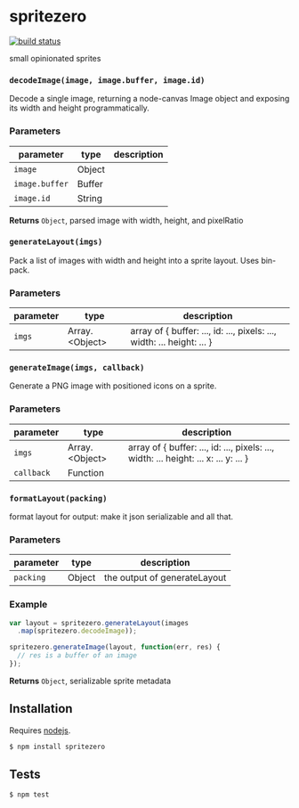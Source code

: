 # spritezero

[![build status](https://secure.travis-ci.org/mapbox/spritezero.png)](http://travis-ci.org/mapbox/spritezero)

small opinionated sprites


### `decodeImage(image, image.buffer, image.id)`

Decode a single image, returning a node-canvas Image object
and exposing its width and height programmatically.


### Parameters

| parameter      | type   | description |
| -------------- | ------ | ----------- |
| `image`        | Object |             |
| `image.buffer` | Buffer |             |
| `image.id`     | String |             |



**Returns** `Object`, parsed image with width, height, and pixelRatio


### `generateLayout(imgs)`

Pack a list of images with width and height into a sprite layout.
Uses bin-pack.

### Parameters

| parameter | type              | description                                                            |
| --------- | ----------------- | ---------------------------------------------------------------------- |
| `imgs`    | Array\.\<Object\> | array of { buffer: ..., id: ..., pixels: ..., width: ... height: ... } |



### `generateImage(imgs, callback)`

Generate a PNG image with positioned icons on a sprite.

### Parameters

| parameter  | type              | description                                                                          |
| ---------- | ----------------- | ------------------------------------------------------------------------------------ |
| `imgs`     | Array\.\<Object\> | array of { buffer: ..., id: ..., pixels: ..., width: ... height: ... x: ... y: ... } |
| `callback` | Function          |                                                                                      |



### `formatLayout(packing)`

format layout for output: make it json serializable and all that.


### Parameters

| parameter | type   | description                  |
| --------- | ------ | ---------------------------- |
| `packing` | Object | the output of generateLayout |


### Example

```js
var layout = spritezero.generateLayout(images
  .map(spritezero.decodeImage));

spritezero.generateImage(layout, function(err, res) {
  // res is a buffer of an image
});
```


**Returns** `Object`, serializable sprite metadata

## Installation

Requires [nodejs](http://nodejs.org/).

```sh
$ npm install spritezero
```

## Tests

```sh
$ npm test
```


